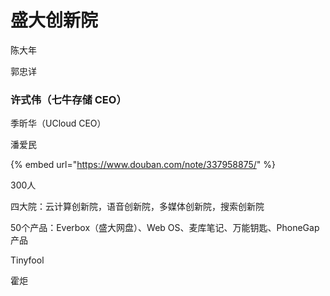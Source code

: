 # 盛大创新院

陈大年

郭忠详

### 许式伟（七牛存储 CEO）

季昕华（UCloud CEO）

潘爱民



{% embed url="https://www.douban.com/note/337958875/" %}

300人

四大院：云计算创新院，语音创新院，多媒体创新院，搜索创新院

50个产品：Everbox（盛大网盘）、Web OS、麦库笔记、万能钥匙、PhoneGap产品



Tinyfool

霍炬









